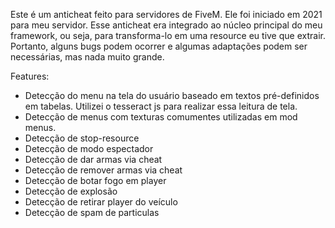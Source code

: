 Este é um anticheat feito para servidores de FiveM. Ele foi iniciado em 2021 para meu servidor. Esse anticheat era integrado ao núcleo principal do meu framework, ou seja, para transforma-lo em uma resource eu tive que extrair. Portanto, alguns bugs podem ocorrer e algumas adaptações podem ser necessárias, mas nada muito grande.

Features:

- Detecção do menu na tela do usuário baseado em textos pré-definidos em tabelas. Utilizei o tesseract js para realizar essa leitura de tela.
- Detecção de menus com texturas comumentes utilizadas em mod menus.
- Detecção de stop-resource
- Detecção de modo espectador
- Detecção de dar armas via cheat
- Detecção de remover armas via cheat
- Detecção de botar fogo em player
- Detecção de explosão
- Detecção de retirar player do veículo
- Detecção de spam de particulas
